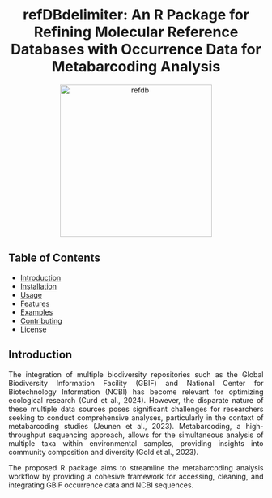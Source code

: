 <h1 align="center">refDBdelimiter: An R Package for Refining Molecular Reference Databases with Occurrence Data for Metabarcoding Analysis</h1>

<p align="center">
  <img src="https://github.com/fabricioA14/refDBdelimiter/assets/73892283/3a436338-be1e-4c3d-b893-cb6aacd63eb6" alt="refdb" width="300"/>
</p>

## Table of Contents

- [Introduction](#introduction)
- [Installation](#installation)
- [Usage](#usage)
- [Features](#features)
- [Examples](#examples)
- [Contributing](#contributing)
- [License](#license)

## Introduction

<p align="justify">
The integration of multiple biodiversity repositories such as the Global Biodiversity Information Facility (GBIF) and National Center for Biotechnology Information (NCBI) has become relevant for optimizing ecological research (Curd et al., 2024). However, the disparate nature of these multiple data sources poses significant challenges for researchers seeking to conduct comprehensive analyses, particularly in the context of metabarcoding studies (Jeunen et al., 2023). Metabarcoding, a high-throughput sequencing approach, allows for the simultaneous analysis of multiple taxa within environmental samples, providing insights into community composition and diversity (Gold et al., 2023).
</p>

<p align="justify">
The proposed R package aims to streamline the metabarcoding analysis workflow by providing a cohesive framework for accessing, cleaning, and integrating GBIF occurrence data and NCBI sequences.
</p>
